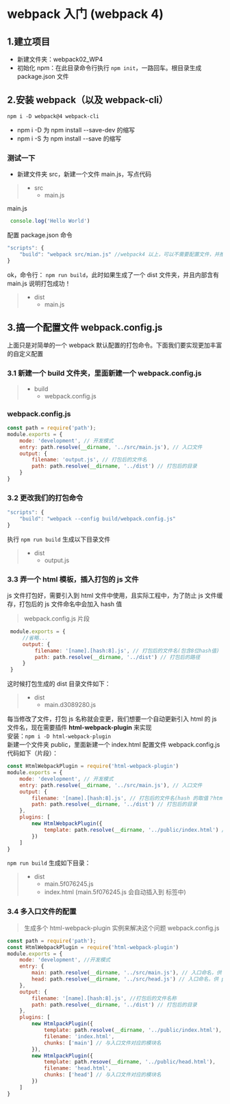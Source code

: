 # webpack 入门 (webpack 4)
## 1.建立项目
- 新建文件夹：webpack02_WP4
- 初始化 npm：在此目录命令行执行 `npm init`，一路回车。根目录生成 package.json 文件
## 2.安装 webpack（以及 webpack-cli）
`npm i -D webpack@4 webpack-cli`
- npm i -D 为 npm install --save-dev 的缩写
- npm i -S 为 npm install --save 的缩写
### 测试一下
- 新建文件夹 src，新建一个文件 main.js，写点代码
>- src
>   - main.js

main.js
```js
 console.log('Hello World')
```
配置 package.json 命令
```js
"scripts": {
	"build": "webpack src/mian.js" //webpack4 以上，可以不需要配置文件，并推荐入口文件 src/index.js。（注意：webpack-cli3.x —— src | /src | ./src 三种路径写法都可以，但 ../src 这种写法失败，webpack-cli4.x 仅支持 ./src 写法）。注意低级错误：mian.js
}
```
ok，命令行： `npm run build`，此时如果生成了一个 dist 文件夹，并且内部含有 main.js 说明打包成功！
>- dist
>   - main.js
## 3.搞一个配置文件 **webpack.config.js**
上面只是对简单的一个 webpack 默认配置的打包命令。下面我们要实现更加丰富的自定义配置  
### 3.1 新建一个 build 文件夹，里面新建一个 **webpack.config.js**
>- build
> 	- webpack.config.js
### webpack.config.js
```js
const path = require('path');
module.exports = {
	mode: 'development', // 开发模式
	entry: path.resolve(__dirname, '../src/main.js'), // 入口文件
	output: {
		filename: 'output.js', // 打包后的文件名
		path: path.resolve(__dirname, '../dist') // 打包后的目录
	}
}
```
### 3.2 更改我们的打包命令
```js
"scripts": {
	"build": "webpack --config build/webpack.config.js"
}
```
执行 `npm run build` 生成以下目录文件
>- dist
>   - output.js
### 3.3 弄一个 html 模板，插入打包的 js 文件
js 文件打包好，需要引入到 html 文件中使用，且实际工程中，为了防止 js 文件缓存，打包后的 js 文件命名中会加入 hash 值 
> webpack.config.js 片段
```js
 module.exports = {
	 //省略...
	 output: {
		 filename: '[name].[hash:8].js', // 打包后的文件名(包含8位hash值) 
		 path: path.resolve(__dirname, '../dist') // 打包后的路径
	 }
 }
```
这时候打包生成的 dist 目录文件如下：
>- dist
>	- main.d3089280.js

每当修改了文件，打包 js 名称就会变更，我们想要一个自动更新引入 html 的 js 文件名，现在需要插件 **html-webpack-plugin** 来实现  
安装：`npm i -D html-webpack-plugin`  
新建一个文件夹 public，里面新建一个 index.html
配置文件 webpack.config.js 代码如下（片段）：
```js
const HtmlWebpackPlugin = require('html-webpack-plugin')
module.exports = {
	mode: 'development', // 开发模式
	entry: path.resolve(__dirname, '../src/main.js'), // 入口文件
	output: {
		filename: '[name].[hash:8].js', // 打包后的文件名(hash 的取值？html和js修改都会改变)
		path: path.resolve(__dirname, '../dist') // 打包后的目录
	},
	plugins: [
		new HtmlWebpackPlugin({
			template: path.resolve(__dirname, '../public/index.html') //指定插件处理的文件路径
		})
	]
}
```
`npm run build` 生成如下目录：
>- dist
>	- main.5f076245.js
>	- index.html  (main.5f076245.js 会自动插入到 <head>标签中)
### 3.4 多入口文件的配置
> 生成多个 html-webpack-plugin 实例来解决这个问题
webpack.config.js
```js
const path = require('path');
const HtmlWebpackPlugin = require('html-webpack-plugin')
module.exports = {
	mode: 'development', //开发模式
	entry: {
		main: path.resolve(__dirname, '../src/main.js'), // 入口命名，供 plugins 中使用
		head: path.resolve(__dirname, '../src/head.js') // 入口命名，供 plugins 中使用
	},
	output: {
		filename: '[name].[hash:8].js', //打包后的文件名称
		path: path.resolve(__dirname, '../dist') // 打包后的目录
	},
	plugins: [
		new HtmlpackPlugin({
			template: path.resolve(__dirname, '../public/index.html'), //指定插件处理的文件路径
			filename: 'index.html',
			chunks: ['main'] // 与入口文件对应的模块名
		}),
		new HtmlpackPlugin({
			template: path.resove(__dirname, '../public/head.html'),
			filename: 'head.html',
			chunks: ['head'] // 与入口文件对应的模块名
		})
	]
}
```